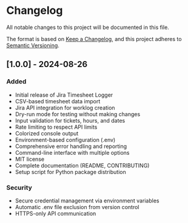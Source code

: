 # Changelog

All notable changes to this project will be documented in this file.

The format is based on [Keep a Changelog](https://keepachangelog.com/en/1.0.0/),
and this project adheres to [Semantic Versioning](https://semver.org/spec/v2.0.0.html).

## [1.0.0] - 2024-08-26

### Added
- Initial release of Jira Timesheet Logger
- CSV-based timesheet data import
- Jira API integration for worklog creation
- Dry-run mode for testing without making changes
- Input validation for tickets, hours, and dates  
- Rate limiting to respect API limits
- Colorized console output
- Environment-based configuration (.env)
- Comprehensive error handling and reporting
- Command-line interface with multiple options
- MIT license
- Complete documentation (README, CONTRIBUTING)
- Setup script for Python package distribution

### Security
- Secure credential management via environment variables
- Automatic .env file exclusion from version control
- HTTPS-only API communication